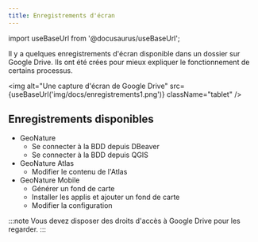 ```yaml
---
title: Enregistrements d'écran
---
```

import useBaseUrl from '@docusaurus/useBaseUrl';

Il y a quelques enregistrements d'écran disponible dans un dossier sur Google Drive. Ils ont été crées pour mieux expliquer le fonctionnement de certains processus.

<img alt="Une capture d'écran de Google Drive" src={useBaseUrl('img/docs/enregistrements1.png')} className="tablet" />

## Enregistrements disponibles

* GeoNature
  * Se connecter à la BDD depuis DBeaver
  * Se connecter à la BDD depuis QGIS
* GeoNature Atlas
  * Modifier le contenu de l'Atlas
* GeoNature Mobile
  * Générer un fond de carte
  * Installer les applis et ajouter un fond de carte
  * Modifier la configuration

:::note
Vous devez disposer des droits d'accès à Google Drive pour les regarder.
:::
